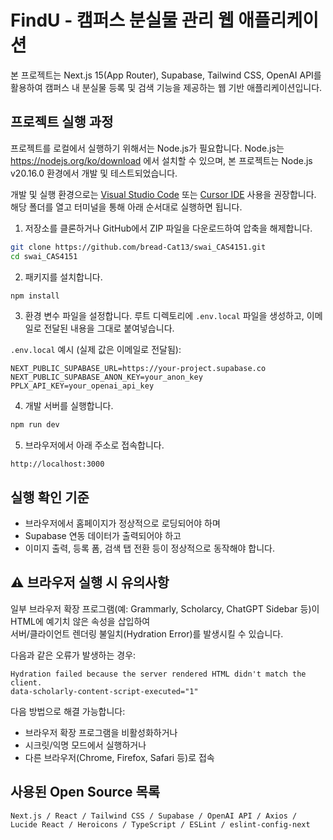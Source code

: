 # FindU - 캠퍼스 분실물 관리 웹 애플리케이션

본 프로젝트는 Next.js 15(App Router), Supabase, Tailwind CSS, OpenAI API를 활용하여 캠퍼스 내 분실물 등록 및 검색 기능을 제공하는 웹 기반 애플리케이션입니다.

## 프로젝트 실행 과정

프로젝트를 로컬에서 실행하기 위해서는 Node.js가 필요합니다. Node.js는 https://nodejs.org/ko/download 에서 설치할 수 있으며, 본 프로젝트는 Node.js v20.16.0 환경에서 개발 및 테스트되었습니다.

개발 및 실행 환경으로는 [Visual Studio Code](https://code.visualstudio.com/) 또는 [Cursor IDE](https://www.cursor.so/) 사용을 권장합니다. 해당 폴더를 열고 터미널을 통해 아래 순서대로 실행하면 됩니다.

1. 저장소를 클론하거나 GitHub에서 ZIP 파일을 다운로드하여 압축을 해제합니다.

```bash
git clone https://github.com/bread-Cat13/swai_CAS4151.git
cd swai_CAS4151
```

2. 패키지를 설치합니다.

```bash
npm install
```

3. 환경 변수 파일을 설정합니다. 루트 디렉토리에 `.env.local` 파일을 생성하고, 이메일로 전달된 내용을 그대로 붙여넣습니다.

`.env.local` 예시 (실제 값은 이메일로 전달됨):

```env
NEXT_PUBLIC_SUPABASE_URL=https://your-project.supabase.co
NEXT_PUBLIC_SUPABASE_ANON_KEY=your_anon_key
PPLX_API_KEY=your_openai_api_key
```

4. 개발 서버를 실행합니다.

```bash
npm run dev
```

5. 브라우저에서 아래 주소로 접속합니다.

```
http://localhost:3000
```

## 실행 확인 기준

- 브라우저에서 홈페이지가 정상적으로 로딩되어야 하며
- Supabase 연동 데이터가 출력되어야 하고
- 이미지 출력, 등록 폼, 검색 탭 전환 등이 정상적으로 동작해야 합니다.

## ⚠️ 브라우저 실행 시 유의사항

일부 브라우저 확장 프로그램(예: Grammarly, Scholarcy, ChatGPT Sidebar 등)이 HTML에 예기치 않은 속성을 삽입하여  
서버/클라이언트 렌더링 불일치(Hydration Error)를 발생시킬 수 있습니다.

다음과 같은 오류가 발생하는 경우:

```
Hydration failed because the server rendered HTML didn't match the client.
data-scholarly-content-script-executed="1"
```

다음 방법으로 해결 가능합니다:

- 브라우저 확장 프로그램을 비활성화하거나
- 시크릿/익명 모드에서 실행하거나
- 다른 브라우저(Chrome, Firefox, Safari 등)로 접속

## 사용된 Open Source 목록

```
Next.js / React / Tailwind CSS / Supabase / OpenAI API / Axios / Lucide React / Heroicons / TypeScript / ESLint / eslint-config-next
```
